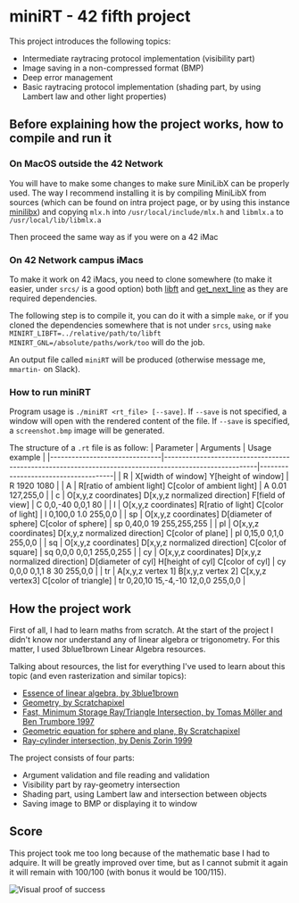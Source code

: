 # miniRT - 42 fifth project
This project introduces the following topics:
- Intermediate raytracing protocol implementation (visibility part)
- Image saving in a non-compressed format (BMP)
- Deep error management
- Basic raytracing protocol implementation (shading part, by using Lambert law and other light properties)

## Before explaining how the project works, how to compile and run it
### On MacOS outside the 42 Network
You will have to make some changes to make sure MiniLibX can be properly used.
The way I recommend installing it is by compiling MiniLibX from sources (which can be found on intra project page, or by using this instance [minilibx](https://github.com/ttshivhula/minilibx)) 
and copying `mlx.h` into `/usr/local/include/mlx.h` and `libmlx.a` to `/usr/local/lib/libmlx.a`

Then proceed the same way as if you were on a 42 iMac

### On 42 Network campus iMacs
To make it work on 42 iMacs, you need to clone somewhere (to make it easier, under `srcs/` is a good option) both [libft](https://github.com/Mariomm-marti/libft) and [get_next_line](https://github.com/Mariomm-marti/get_next_line) as they are required dependencies.

The following step is to compile it, you can do it with a simple `make`, or if you cloned the dependencies somewhere that is not under `srcs`, using `make MINIRT_LIBFT=../relative/path/to/libft MINIRT_GNL=/absolute/paths/work/too` will do the job.

An output file called `miniRT` will be produced (otherwise message me, `mmartin-` on Slack).

### How to run miniRT
Program usage is `./miniRT <rt_file> [--save]`. If `--save` is not specified,
a window will open with the rendered content of the file. If `--save` is specified,
a `screenshot.bmp` image will be generated.

The structure of a `.rt` file is as follow:
| Parameter                     | Arguments                                                                                              | Usage example                       |
|-------------------------------|--------------------------------------------------------------------------------------------------------|-------------------------------------|
| R<resolution parameter>       | X[width of window] Y[height of window]                                                                 | R 1920 1080                         |
| A<ambient lighting parameter> | R[ratio of ambient light] C[color of ambient light]                                                    | A 0.01 127,255,0                    |
| c<camera or viewpoint>        | O[x,y,z coordinates] D[x,y,z normalized direction] F[field of view]                                    | C 0,0,-40 0,0,1 80                  |
| l<point of light>             | O[x,y,z coordinates] R[ratio of light] C[color of light]                                               | l 0,100,0 1.0 255,0,0               |
| sp<sphere>                    | O[x,y,z coordinates] D[diameter of sphere] C[color of sphere]                                          | sp 0,40,0 19 255,255,255            |
| pl<infinite plane>            | O[x,y,z coordinates] D[x,y,z normalized direction] C[color of plane]                                   | pl 0,15,0 0,1,0 255,0,0             |
| sq<square>                    | O[x,y,z coordinates] D[x,y,z normalized direction] C[color of square]                                  | sq 0,0,0 0,0,1 255,0,255            |
| cy<cylinder>                  | O[x,y,z coordinates] D[x,y,z normalized direction] D[diameter of cyl] H[height of cyl] C[color of cyl] | cy 0,0,0 0,1,1 8 30 255,0,0         |
| tr<triangle>                  | A[x,y,z vertex 1] B[x,y,z vertex 2] C[x,y,z vertex3] C[color of triangle]                              | tr 0,20,10 15,-4,-10 12,0,0 255,0,0 |

## How the project work
First of all, I had to learn maths from scratch. At the start of the project I didn't know nor understand any of linear algebra or trigonometry.
For this matter, I used 3blue1brown Linear Algebra resources.

Talking about resources, the list for everything I've used to learn about this topic (and even rasterization and similar topics):
- [Essence of linear algebra, by 3blue1brown](https://www.youtube.com/playlist?list=PLZHQObOWTQDPD3MizzM2xVFitgF8hE_ab)
- [Geometry, by Scratchapixel](https://www.scratchapixel.com/lessons/mathematics-physics-for-computer-graphics/geometry)
- [Fast, Minimum Storage Ray/Triangle Intersection, by Tomas Möller and Ben Trumbore 1997](http://www.graphics.cornell.edu/pubs/1997/MT97.pdf)
- [Geometric equation for sphere and plane, By Scratchapixel](https://www.scratchapixel.com/lessons/3d-basic-rendering/minimal-ray-tracer-rendering-simple-shapes)
- [Ray-cylinder intersection, by Denis Zorin 1999](https://www.scratchapixel.com/lessons/3d-basic-rendering/minimal-ray-tracer-rendering-simple-shapes)

The project consists of four parts:
- Argument validation and file reading and validation
- Visibility part by ray-geometry intersection
- Shading part, using Lambert law and intersection between objects
- Saving image to BMP or displaying it to window

## Score
This project took me too long because of the mathematic base I had to adquire. It will be greatly improved over time, but as I cannot submit it 
again it will remain with 100/100 (with bonus it would be 100/115).

![Visual proof of success](https://i.imgur.com/cShTiUa.png)
